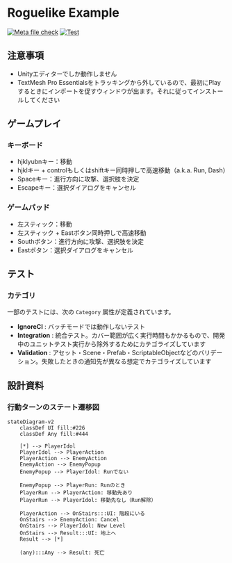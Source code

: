 # Roguelike Example

[![Meta file check](https://github.com/nowsprinting/RoguelikeExample/actions/workflows/metacheck.yml/badge.svg)](https://github.com/nowsprinting/RoguelikeExample/actions/workflows/metacheck.yml)
[![Test](https://github.com/nowsprinting/RoguelikeExample/actions/workflows/test.yml/badge.svg)](https://github.com/nowsprinting/RoguelikeExample/actions/workflows/test.yml)



## 注意事項

- Unityエディターでしか動作しません
- TextMesh Pro Essentialsをトラッキングから外しているので、最初にPlayするときにインポートを促すウィンドウが出ます。それに従ってインストールしてください



## ゲームプレイ

### キーボード

- hjklyubnキー：移動
- hjklキー + controlもしくはshiftキー同時押しで高速移動（a.k.a. Run, Dash）
- Spaceキー：進行方向に攻撃、選択肢を決定
- Escapeキー：選択ダイアログをキャンセル

### ゲームパッド

- 左スティック：移動
- 左スティック + Eastボタン同時押しで高速移動
- Southボタン：進行方向に攻撃、選択肢を決定
- Eastボタン：選択ダイアログをキャンセル



## テスト

### カテゴリ

一部のテストには、次の `Category` 属性が定義されています。

- **IgnoreCI** : バッチモードでは動作しないテスト
- **Integration** : 統合テスト。カバー範囲が広く実行時間もかかるもので、開発中のユニットテスト実行から除外するためにカテゴライズしています
- **Validation** : アセット・Scene・Prefab・ScriptableObjectなどのバリデーション。失敗したときの通知先が異なる想定でカテゴライズしています



## 設計資料

### 行動ターンのステート遷移図

```mermaid
stateDiagram-v2
    classDef UI fill:#226
    classDef Any fill:#444

    [*] --> PlayerIdol
    PlayerIdol --> PlayerAction
    PlayerAction --> EnemyAction
    EnemyAction --> EnemyPopup
    EnemyPopup --> PlayerIdol: Runでない

    EnemyPopup --> PlayerRun: Runのとき
    PlayerRun --> PlayerAction: 移動先あり
    PlayerRun --> PlayerIdol: 移動先なし（Run解除）

    PlayerAction --> OnStairs:::UI: 階段にいる
    OnStairs --> EnemyAction: Cancel
    OnStairs --> PlayerIdol: New Level
    OnStairs --> Result:::UI: 地上へ
    Result --> [*]

    (any):::Any --> Result: 死亡
```
